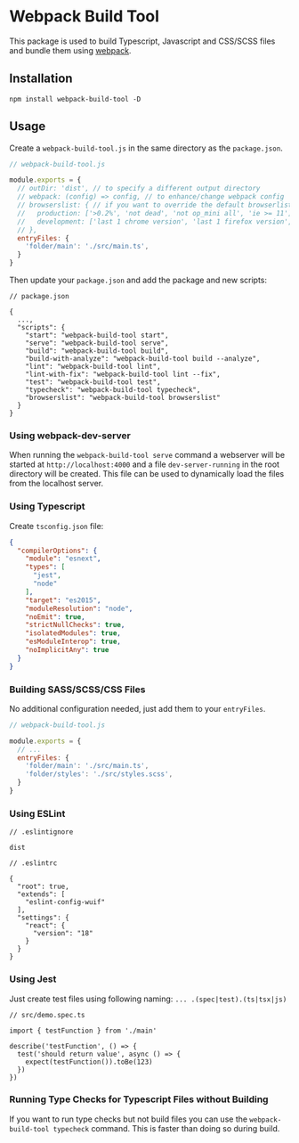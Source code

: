 # Webpack Build Tool

This package is used to build Typescript, Javascript and CSS/SCSS files and
bundle them using [webpack](https://webpack.js.org/).

## Installation

```
npm install webpack-build-tool -D
```

## Usage

Create a `webpack-build-tool.js` in the same directory as the `package.json`.

```js
// webpack-build-tool.js

module.exports = {
  // outDir: 'dist', // to specify a different output directory
  // webpack: (config) => config, // to enhance/change webpack config
  // browserslist: { // if you want to override the default browserlists
  //   production: ['>0.2%', 'not dead', 'not op_mini all', 'ie >= 11'],
  //   development: ['last 1 chrome version', 'last 1 firefox version', 'last 1 safari version']
  // },
  entryFiles: {
    'folder/main': './src/main.ts',
  }
}
```

Then update your `package.json` and add the package and new scripts:

```
// package.json

{
  ...,
  "scripts": {
    "start": "webpack-build-tool start",
    "serve": "webpack-build-tool serve",
    "build": "webpack-build-tool build",
    "build-with-analyze": "webpack-build-tool build --analyze",
    "lint": "webpack-build-tool lint",
    "lint-with-fix": "webpack-build-tool lint --fix",
    "test": "webpack-build-tool test",
    "typecheck": "webpack-build-tool typecheck",
    "browserslist": "webpack-build-tool browserslist"
  }
}
```

### Using webpack-dev-server

When running the `webpack-build-tool serve` command a webserver will be started at `http://localhost:4000` and a file
`dev-server-running` in the root directory will be created. This file can be used to dynamically 
load the files from the localhost server.

### Using Typescript

Create `tsconfig.json` file:

```json
{
  "compilerOptions": {
    "module": "esnext",
    "types": [
      "jest",
      "node"
    ],
    "target": "es2015",
    "moduleResolution": "node",
    "noEmit": true,
    "strictNullChecks": true,
    "isolatedModules": true,
    "esModuleInterop": true,
    "noImplicitAny": true
  }
}
```

### Building SASS/SCSS/CSS Files

No additional configuration needed, just add them to your `entryFiles`.

```js
// webpack-build-tool.js

module.exports = {
  // ...
  entryFiles: {
    'folder/main': './src/main.ts',
    'folder/styles': './src/styles.scss',
  }
}
```

### Using ESLint

```
// .eslintignore

dist
```

```
// .eslintrc

{
  "root": true,
  "extends": [
    "eslint-config-wuif"
  ],
  "settings": {
    "react": {
      "version": "18"
    }
  }
}

```

### Using Jest

Just create test files using following naming: `... .(spec|test).(ts|tsx|js)`

```
// src/demo.spec.ts

import { testFunction } from './main'

describe('testFunction', () => {
  test('should return value', async () => {
    expect(testFunction()).toBe(123)
  })
})
```

### Running Type Checks for Typescript Files without Building

If you want to run type checks but not build files you can use the `webpack-build-tool typecheck` command.
This is faster than doing so during build.
